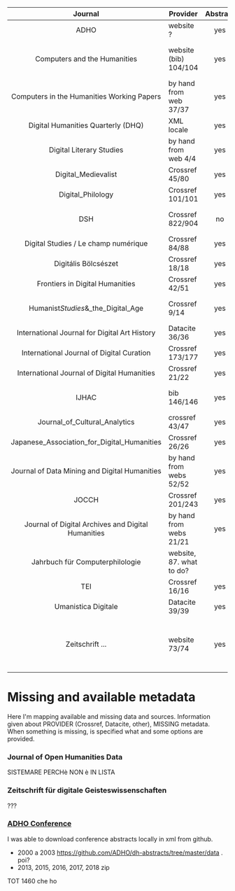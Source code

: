 |                      Journal                       | Provider                | Abstract |          Affiliation          |       CF       |                  Comments                  |
| :------------------------------------------------: | ----------------------- | :------: | :---------------------------: | :------------: | :----------------------------------------: |
| ADHO                                               | website ?               |  yes     | ?? |    yes (only)  |    TBD       |
|            Computers and the Humanities            | website (bib) 104/104   |   yes    |              no               |       no       | (aut wrong format, fare a mano? sono 100+) |
|     Computers in the Humanities Working Papers     | by hand from web 37/37  |   yes    |              yes              |       no       |
|         Digital Humanities Quarterly (DHQ)         | XML locale              |   yes    |              yes              |       no       |
|              Digital Literary Studies              | by hand from web 4/4    |   yes    |              yes              |       no       |
|                Digital_Medievalist                 | Crossref 45/80          |   yes    |              no               |       no       |
|                 Digital_Philology                  | Crossref 101/101        |   yes    |              no               |       no       |
|                        DSH                         | Crossref 822/904        |    no    |              yes              |       no       |       (cant access, 700 sono null!)        |
|        Digital Studies / Le champ numérique        | Crossref 84/88          |   yes    |              no               |      yes       |
|                Digitális Bölcsészet                | Crossref 18/18          |   yes    |           yes (few)           |       no       |
|          Frontiers in Digital Humanities           | Crossref 42/51          |   yes    |              no               |       no       |
|        Humanist*Studies*&\_the_Digital_Age         | Crossref 9/14           |   yes    |              no               |      yes       |   some titles in italian? and abstracts    |
|   International Journal for Digital Art History    | Datacite 36/36          |   yes    |              no               |       no       |                                            | 
|     International Journal of Digital Curation      | Crossref 173/177        |   yes    |              no               |       no       | 
|    International Journal of Digital Humanities     | Crossref 21/22          |   yes    |              no               |       no       |
|                       IJHAC                        | bib 146/146             |   yes    | no, bad format. to do by hand |       no       |
|           Journal_of_Cultural_Analytics            | crossref 43/47          |   yes    |              no               |       no       |
|    Japanese_Association_for_Digital_Humanities     | Crossref 26/26          |   yes    |              no               |       no       |
|   Journal of Data Mining and Digital Humanities    | by hand from webs 52/52 |   yes    |              yes              |       no       |             wrong name/surname             |
|                       JOCCH                        | Crossref 201/243        |   yes    |              yes              |       no       |
| Journal of Digital Archives and Digital Humanities | by hand from webs 21/21 |   yes    |          NOTPRESENT           |       no       |
|          Jahrbuch für Computerphilologie           | website, 87. what to do?                       |          |                               |
|                        TEI                         | Crossref 16/16          |   yes    |              no               |  yes -where?   |
|                Umanistica Digitale                 | Datacite 39/39          |   yes    |              no               | yes - datacite |
| Zeitschrift ... | website 73/74 | yes | yes | no | some titles in german keywords were in german cancelled|


# Missing and available metadata

Here I'm mapping available and missing data and sources. Information given about PROVIDER (Crossref, Datacite, other), MISSING metadata. When something is missing, is specified what and some options are provided.

### Journal of Open Humanities Data

SISTEMARE PERCHè NON è IN LISTA

### Zeitschrift für digitale Geisteswissenschaften

???

### <a href="https://adho.org/conference" target="_blank">ADHO Conference</a>

I was able to download conference abstracts locally in xml from github.

- 2000 a 2003 https://github.com/ADHO/dh-abstracts/tree/master/data . poi?
- 2013, 2015, 2016, 2017, 2018 zip

TOT 1460 che ho
